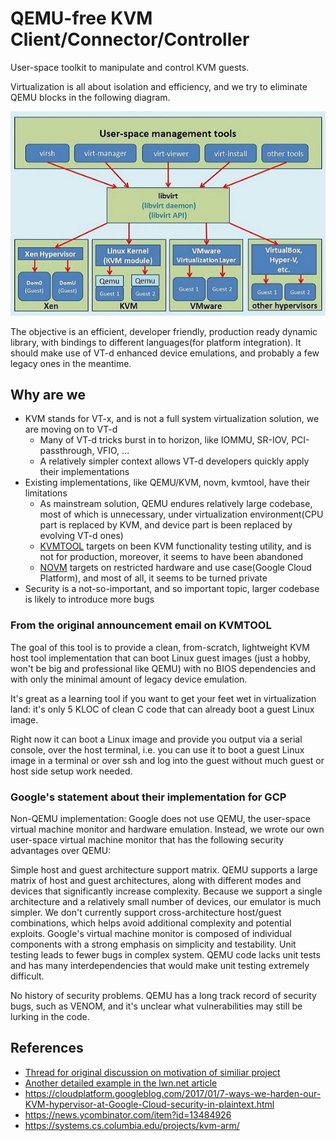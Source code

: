 # QEMU-free KVM Client/Connector/Controller
User-space toolkit to manipulate and control KVM guests.

Virtualization is all about isolation and efficiency, and we try to eliminate QEMU blocks in the following diagram.

![Position](doc/kvm-qemu-libvirt.jpg)

The objective is an efficient, developer friendly, production ready dynamic library, with bindings to different
languages(for platform integration). It should make use of VT-d enhanced device emulations, and probably a few
legacy ones in the meantime.

## Why are we
* KVM stands for VT-x, and is not a full system virtualization solution, we are moving on to VT-d
    * Many of VT-d tricks burst in to horizon, like IOMMU, SR-IOV, PCI-passthrough, VFIO, ...
    * A relatively simpler context allows VT-d developers quickly apply their implementations
* Existing implementations, like QEMU/KVM, novm, kvmtool, have their limitations
    * As mainstream solution, QEMU endures relatively large codebase, most of which is unnecessary,
      under virtualization environment(CPU part is replaced by KVM, and device part is been replaced by
      evolving VT-d ones)
    * [KVMTOOL](https://lwn.net/Articles/436781/) targets on been KVM functionality testing utility, and is not for
      production, moreover, it seems to have been abandoned
    * [NOVM](https://github.com/google/novm) targets on restricted hardware and use case(Google Cloud Platform),
      and most of all, it seems to be turned private
* Security is a not-so-important, and so important topic, larger codebase is likely to introduce more bugs

### From the original announcement email on KVMTOOL
The goal of this tool is to provide a clean, from-scratch, lightweight KVM host tool implementation that can boot
Linux guest images (just a hobby, won't be big and professional like QEMU) with no BIOS dependencies and with only
the minimal amount of legacy device emulation.

It's great as a learning tool if you want to get your feet wet in virtualization land: it's only 5 KLOC of clean
C code that can already boot a guest Linux image.

Right now it can boot a Linux image and provide you output via a serial console, over the host terminal, i.e. you
can use it to boot a guest Linux image in a terminal or over ssh and log into the guest without much guest or host
side setup work needed.

### Google's statement about their implementation for GCP
Non-QEMU implementation: Google does not use QEMU, the user-space virtual machine monitor and hardware emulation.
Instead, we wrote our own user-space virtual machine monitor that has the following security advantages over QEMU:

  Simple host and guest architecture support matrix. QEMU supports a large matrix of host and guest architectures,
  along with different modes and devices that significantly increase complexity. Because we support a single
  architecture and a relatively small number of devices, our emulator is much simpler. We don't currently support
  cross-architecture host/guest combinations, which helps avoid additional complexity and potential exploits.
  Google's virtual machine monitor is composed of individual components with a strong emphasis on simplicity and
  testability. Unit testing leads to fewer bugs in complex system. QEMU code lacks unit tests and has many
  interdependencies that would make unit testing extremely difficult.

No history of security problems. QEMU has a long track record of security bugs, such as VENOM, and it's unclear
what vulnerabilities may still be lurking in the code.

## References
* [Thread for original discussion on motivation of similiar project](http://thread.gmane.org/gmane.linux.kernel/962051/focus=962620)
* [Another detailed example in the lwn.net article](http://lwn.net/Articles/658511/)
* https://cloudplatform.googleblog.com/2017/01/7-ways-we-harden-our-KVM-hypervisor-at-Google-Cloud-security-in-plaintext.html
* https://news.ycombinator.com/item?id=13484926
* https://systems.cs.columbia.edu/projects/kvm-arm/
